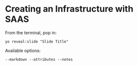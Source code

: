 
# Creating an Infrastructure with SAAS

From the terminal, pop in:

  ```yo reveal:slide "Slide Title"```

Available options:

 ```--markdown --attributes --notes```

